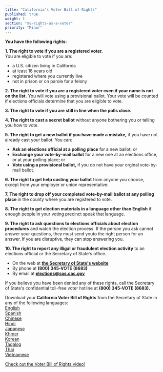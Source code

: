 ```yaml
---
title: "California's Voter Bill of Rights"
published: true
weight: 1
section: "my-rights-as-a-voter"
priority: "Minor"
---
```


**You have the following rights:**  

**1. The right to vote if you are a registered voter.**  
	You are eligible to vote if you are:  
   - a U.S. citizen living in California  
   - at least 18 years old  
   - registered where you currently live  
   - not in prison or on parole for a felony  
   
**2. The right to vote if you are a registered voter even if your name is not on the list.** You will vote using a provisional ballot. Your vote will be counted if elections officials determine that you are eligible to vote.  

**3. The right to vote if you are still in line when the polls close.**  

**4. The right to cast a secret ballot** without anyone bothering you or telling you how to vote.  

**5. The right to get a new ballot if you have made a mistake,** if you have not already cast your ballot. You can:  
- **Ask an elections official at a polling place** for a new ballot; or  
- **Exchange your vote-by-mail ballot** for a new one at an elections office, or at your polling place; or  
- **Vote using a provisional ballot,** if you do not have your orginal vote-by-mail ballot.  
    
**6. The right to get help casting your ballot** from anyone you choose, except from your employer or union representative.  

**7. The right to drop off your completed vote-by-mail ballot at any polling place** in the county where you are registered to vote.  

**8. The right to get election materials in a language other than English** if enough people in your voting precinct speak that language.  

**9. The right to ask questions to elections officials about election procedures** and watch the election process. If the person you ask cannot answer your questions, they must send youto the right person for an answer. If you are disruptive, they can stop answering you.  

**10. The right to report any illigal or fraudulent election activity** to an elections official or the Secretary of State's office.  
- On the web at **[the Secretary of State's website](http://www.sos.ca.gov/elections/publications-and-resources/voter-complaint)**  
- By phone at **(800) 345-VOTE (8683)**  
- By email at **<elections@sos.cac.gov>**   

If you believe you have been denied any of these rights, call the Secretary of State's confidential toll-free voter hotline at **(800) 345-VOTE (8683).**  

Download your **California Voter Bill of Rights** from the Secretary of State in any of the following languages:  
[English](http://elections.cdn.sos.ca.gov/voter-bill-of-rights/voter-bill-of-rights.pdf)  
[Spanish](http://elections.cdn.sos.ca.gov//voter-bill-of-rights/spanish.pdf)  
[Chinese](http://elections.cdn.sos.ca.gov/voter-bill-of-rights/chinese.pdf)  
[Hindi](http://elections.cdn.sos.ca.gov/voter-bill-of-rights/hindi.pdf)  
[Japanese](http://elections.cdn.sos.ca.gov/voter-bill-of-rights/japanese.pdf)  
[Khmer](http://elections.cdn.sos.ca.gov/voter-bill-of-rights/khmer.pdf)  
[Korean](http://elections.cdn.sos.ca.gov/voter-bill-of-rights/korean.pdf)  
[Tagalog](http://elections.cdn.sos.ca.gov/voter-bill-of-rights/tagalog.pdf)  
[Thai](http://elections.cdn.sos.ca.gov/voter-bill-of-rights/thai.pdf)  
[Vietnamese](http://elections.cdn.sos.ca.gov/voter-bill-of-rights/vietnamese.pdf)  

[Check out the Voter Bill of Rights video!](https://www.youtube.com/watch?v=_m_Ge5uEd1c&)  
